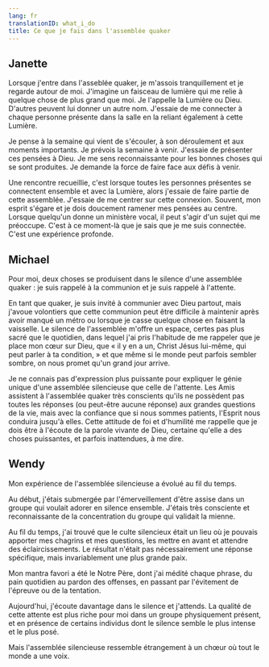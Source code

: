```yaml
---
lang: fr
translationID: what_i_do
title: Ce que je fais dans l'assemblée quaker
---
```

## Janette

Lorsque j'entre dans l'asseblée quaker, je m'assois tranquillement et je regarde autour de moi. J'imagine un faisceau de lumière qui me relie à quelque chose de plus grand que moi. Je l'appelle la Lumière ou Dieu. D'autres peuvent lui donner un autre nom. J'essaie de me connecter à chaque personne présente dans la salle en la reliant également à cette Lumière.

Je pense à la semaine qui vient de s'écouler, à son déroulement et aux moments importants. Je prévois la semaine à venir. J'essaie de présenter ces pensées à Dieu. Je me sens reconnaissante pour les bonnes choses qui se sont produites. Je demande la force de faire face aux défis à venir.

Une rencontre recueillie, c'est lorsque toutes les personnes présentes se connectent ensemble et avec la Lumière, alors j'essaie de faire partie de cette assemblée. J'essaie de me centrer sur cette connexion. Souvent, mon esprit s'égare et je dois doucement ramener mes pensées au centre. Lorsque quelqu'un donne un ministère vocal, il peut s'agir d'un sujet qui me préoccupe. C'est à ce moment-là que je sais que je me suis connectée. C'est une expérience profonde.

## Michael

Pour moi, deux choses se produisent dans le silence d'une assemblée quaker : je suis rappelé à la communion et je suis rappelé à l'attente.

En tant que quaker, je suis invité à communier avec Dieu partout, mais j'avoue volontiers que cette communion peut être difficile à maintenir après avoir manqué un métro ou lorsque je casse quelque chose en faisant la vaisselle. Le silence de l'assemblée m'offre un espace, certes pas plus sacré que le quotidien, dans lequel j'ai pris l'habitude de me rappeler que je place mon cœur sur Dieu, que « il y en a un, Christ Jésus lui-même, qui peut parler à ta condition, » et que même si le monde peut parfois sembler sombre, on nous promet qu'un grand jour arrive.

Je ne connais pas d'expression plus puissante pour expliquer le génie unique d'une assemblée silencieuse que celle de l'attente. Les Amis assistent à l'assemblée quaker très conscients qu'ils ne possèdent pas toutes les réponses (ou peut-être aucune réponse) aux grandes questions de la vie, mais avec la confiance que si nous sommes patients, l'Esprit nous conduira jusqu'à elles. Cette attitude de foi et d'humilité me rappelle que je dois être à l'écoute de la parole vivante de Dieu, certaine qu'elle a des choses puissantes, et parfois inattendues, à me dire.

## Wendy

Mon expérience de l'assemblée silencieuse a évolué au fil du temps.

Au début, j'étais submergée par l'émerveillement d'être assise dans un groupe qui voulait adorer en silence ensemble. J'étais très consciente et reconnaissante de la concentration du groupe qui validait la mienne.

Au fil du temps, j'ai trouvé que le culte silencieux était un lieu où je pouvais apporter mes chagrins et mes questions, les mettre en avant et attendre des éclaircissements. Le résultat n'était pas nécessairement une réponse spécifique, mais invariablement une plus grande paix.

Mon mantra favori a été le Notre Père, dont j'ai médité chaque phrase, du pain quotidien au pardon des offenses, en passant par l'évitement de l'épreuve ou de la tentation.

Aujourd'hui, j'écoute davantage dans le silence et j'attends. La qualité de cette attente est plus riche pour moi dans un groupe physiquement présent, et en présence de certains individus dont le silence semble le plus intense et le plus posé.

Mais l'assemblée silencieuse ressemble étrangement à un chœur où tout le monde a une voix.
